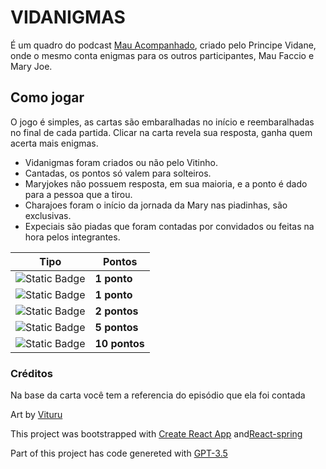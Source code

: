 # VIDANIGMAS

É um quadro do podcast [Mau Acompanhado](https://jovemnerd.com.br/podcasts/mau-acompanhado), criado pelo Principe Vidane, onde o mesmo conta enigmas para os outros participantes, Mau Faccio e Mary Joe.

## Como jogar

O jogo é simples, as cartas são embaralhadas no início e reembaralhadas no final de cada partida. Clicar na carta revela sua resposta, ganha quem acerta mais enigmas.

- Vidanigmas foram criados ou não pelo Vitinho.
- Cantadas, os pontos só valem para solteiros.
- Maryjokes não possuem resposta, em sua maioria, e a ponto é dado para a pessoa que a tirou.
- Charajoes foram o início da jornada da Mary nas piadinhas, são exclusivas.
- Expeciais são piadas que foram contadas por convidados ou feitas na hora pelos integrantes.

| Tipo |Pontos
|--|--| 
|![Static Badge](https://img.shields.io/badge/Vidanigmas-df3f3d) |**1 ponto**
|![Static Badge](https://img.shields.io/badge/Cantadas-dd4cad)   |**1 ponto**
|![Static Badge](https://img.shields.io/badge/Maryjokes-df943d)  |**2 pontos**
|![Static Badge](https://img.shields.io/badge/Charajoes-3f31fd)  |**5 pontos**
|![Static Badge](https://img.shields.io/badge/Expeciais-fdb931)  |**10 pontos**

### Créditos

Na base da carta você tem a referencia do episódio que ela foi contada

Art by [Vituru](https://x.com/vituru_)

This project was bootstrapped with [Create React App](https://github.com/facebook/create-react-app) and[React-spring](https://github.com/pmndrs/react-spring)

Part of this project has code genereted with [GPT-3.5](https://chatgpt.com/)